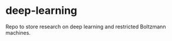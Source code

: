 deep-learning
=============

Repo to store research on deep learning and restricted Boltzmann machines.
